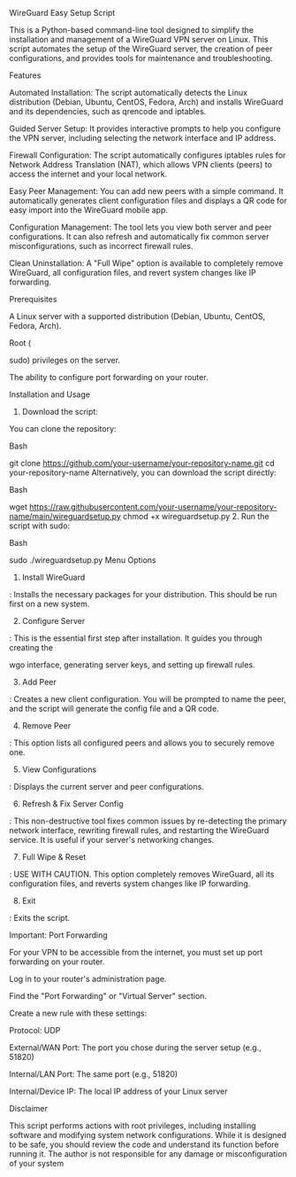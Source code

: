 WireGuard Easy Setup Script 

This is a Python-based command-line tool designed to simplify the installation and management of a WireGuard VPN server on Linux. This script automates the setup of the WireGuard server, the creation of peer configurations, and provides tools for maintenance and troubleshooting.


Features 


Automated Installation: The script automatically detects the Linux distribution (Debian, Ubuntu, CentOS, Fedora, Arch) and installs WireGuard and its dependencies, such as qrencode and iptables.


Guided Server Setup: It provides interactive prompts to help you configure the VPN server, including selecting the network interface and IP address.


Firewall Configuration: The script automatically configures iptables rules for Network Address Translation (NAT), which allows VPN clients (peers) to access the internet and your local network.


Easy Peer Management: You can add new peers with a simple command. It automatically generates client configuration files and displays a QR code for easy import into the WireGuard mobile app.




Configuration Management: The tool lets you view both server and peer configurations. It can also refresh and automatically fix common server misconfigurations, such as incorrect firewall rules.



Clean Uninstallation: A "Full Wipe" option is available to completely remove WireGuard, all configuration files, and revert system changes like IP forwarding.

Prerequisites 

A Linux server with a supported distribution (Debian, Ubuntu, CentOS, Fedora, Arch).

Root (

sudo) privileges on the server.

The ability to configure port forwarding on your router.

Installation and Usage 

1. Download the script: 

You can clone the repository:

Bash

git clone https://github.com/your-username/your-repository-name.git 
cd your-repository-name 
Alternatively, you can download the script directly:

Bash

wget https://raw.githubusercontent.com/your-username/your-repository-name/main/wireguardsetup.py 
chmod +x wireguardsetup.py 
2. Run the script with sudo: 

Bash

sudo ./wireguardsetup.py 
Menu Options 

1. Install WireGuard

: Installs the necessary packages for your distribution. This should be run first on a new system.

2. Configure Server

: This is the essential first step after installation. It guides you through creating the 

wgo interface, generating server keys, and setting up firewall rules.

3. Add Peer

: Creates a new client configuration. You will be prompted to name the peer, and the script will generate the config file and a QR code.

4. Remove Peer

: This option lists all configured peers and allows you to securely remove one.

5. View Configurations

: Displays the current server and peer configurations.

6. Refresh & Fix Server Config

: This non-destructive tool fixes common issues by re-detecting the primary network interface, rewriting firewall rules, and restarting the WireGuard service. It is useful if your server's networking changes.


7. Full Wipe & Reset

: USE WITH CAUTION. This option completely removes WireGuard, all its configuration files, and reverts system changes like IP forwarding.


8. Exit

: Exits the script.

Important: Port Forwarding 

For your VPN to be accessible from the internet, you must set up port forwarding on your router.

Log in to your router's administration page.

Find the "Port Forwarding" or "Virtual Server" section.

Create a new rule with these settings:


Protocol: UDP 


External/WAN Port: The port you chose during the server setup (e.g., 51820) 


Internal/LAN Port: The same port (e.g., 51820) 


Internal/Device IP: The local IP address of your Linux server 

Disclaimer 

This script performs actions with root privileges, including installing software and modifying system network configurations. While it is designed to be safe, you should review the code and understand its function before running it. The author is not responsible for any damage or misconfiguration of your system
